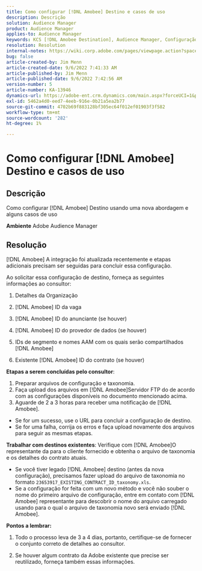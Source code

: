 ```yaml
---
title: Como configurar [!DNL Amobee] Destino e casos de uso
description: Descrição
solution: Audience Manager
product: Audience Manager
applies-to: Audience Manager
keywords: KCS [!DNL Amobee Destination], Audience Manager, Configuração
resolution: Resolution
internal-notes: https://wiki.corp.adobe.com/pages/viewpage.action?spaceKey=MCPI&title=Turn+Amobee+-+AAM+Destination
bug: false
article-created-by: Jim Menn
article-created-date: 9/6/2022 7:41:33 AM
article-published-by: Jim Menn
article-published-date: 9/6/2022 7:42:56 AM
version-number: 5
article-number: KA-13946
dynamics-url: https://adobe-ent.crm.dynamics.com/main.aspx?forceUCI=1&pagetype=entityrecord&etn=knowledgearticle&id=1aac9553-b72d-ed11-9db1-0022480866ad
exl-id: 5462a4d0-eed7-4eeb-916e-0b21a5ea2b77
source-git-commit: 4702b69f883128bf305ec64f012ef01903f3f582
workflow-type: tm+mt
source-wordcount: '282'
ht-degree: 1%

---
```


# Como configurar [!DNL Amobee] Destino e casos de uso

## Descrição


Como configurar [!DNL Amobee] Destino usando uma nova abordagem e alguns casos de uso

<b>Ambiente</b>
Adobe Audience Manager


## Resolução


[!DNL Amobee] A integração foi atualizada recentemente e etapas adicionais precisam ser seguidas para concluir essa configuração.

Ao solicitar essa configuração de destino, forneça as seguintes informações ao consultor:

1. Detalhes da Organização

2. [!DNL Amobee] ID da vaga

3. [!DNL Amobee] ID do anunciante (se houver)

4. [!DNL Amobee] ID do provedor de dados (se houver)

5. IDs de segmento e nomes AAM com os quais serão compartilhados [!DNL Amobee]

6. Existente [!DNL Amobee] ID do contrato (se houver)

<b>Etapas a serem concluídas pelo consultor</b>:

1. Preparar arquivos de configuração e taxonomia.
2. Faça upload dos arquivos em [!DNL Amobee]Servidor FTP do de acordo com as configurações disponíveis no documento mencionado acima.
3. Aguarde de 2 a 3 horas para receber uma notificação de [!DNL Amobee].


- Se for um sucesso, use o URL para concluir a configuração de destino.
- Se for uma falha, corrija os erros e faça upload novamente dos arquivos para seguir as mesmas etapas.


<b>Trabalhar com destinos existentes</b>: Verifique com [!DNL Amobee]O representante da para o cliente fornecido e obtenha o arquivo de taxonomia e os detalhes do contrato atuais.

- Se você tiver legado [!DNL Amobee] destino (antes da nova configuração), precisamos fazer upload do arquivo de taxonomia no formato `23653917_EXISTING_CONTRACT_ID_taxonomy.xls`.
- Se a configuração for feita com um novo método e você não souber o nome do primeiro arquivo de configuração, entre em contato com [!DNL Amobee] representante para descobrir o nome do arquivo carregado usando para o qual o arquivo de taxonomia novo será enviado [!DNL Amobee].


<b>Pontos a lembrar:</b>

1. Todo o processo leva de 3 a 4 dias, portanto, certifique-se de fornecer o conjunto correto de detalhes ao consultor.

2. Se houver algum contrato da Adobe existente que precise ser reutilizado, forneça também essas informações.
